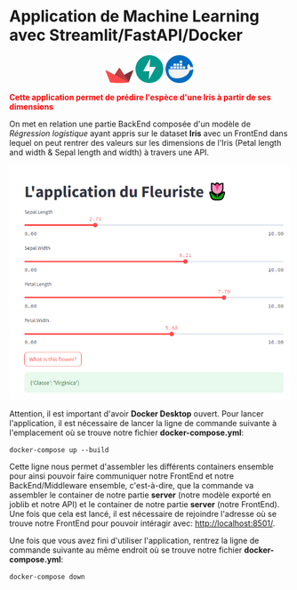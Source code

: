 # Application de Machine Learning avec Streamlit/FastAPI/Docker
<p align="center">
<img src="image/streamlit-logo-1A3B208AE4-seeklogo.com.png" width="50"/>                      <img src="image/fastapi.svg" width="50"/>                      <img src="image/docker.png" width="50"/>
</p>
<span style="color:red;font-weight:bold;">Cette application permet de prédire l'espèce d'une Iris à partir de ses dimensions</span>

On met en relation une partie BackEnd composée d'un modèle de *Régression logistique* ayant appris sur le dataset **Iris** avec un FrontEnd dans lequel on peut rentrer des valeurs sur les dimensions de l'Iris (Petal length and width & Sepal length and width) à travers une API.

<img src="image/capture.png"/>

Attention, il est important d'avoir **Docker Desktop** ouvert. Pour lancer l'application, il est nécessaire de lancer la ligne de commande suivante à l'emplacement où se trouve notre fichier **docker-compose.yml**:

```
docker-compose up --build
```

Cette ligne nous permet d'assembler les différents containers ensemble pour ainsi pouvoir faire communiquer notre FrontEnd et notre BackEnd/Middleware ensemble, c'est-à-dire, que la commande va assembler le container de notre partie **server** (notre modèle exporté en joblib et notre API) et le container de notre partie **server** (notre FrontEnd). Une fois que cela est lancé, il est nécessaire de rejoindre l'adresse où se trouve notre FrontEnd pour pouvoir intéragir avec: [http://localhost:8501/](http://localhost:8501/).


 Une fois que vous avez fini d'utiliser l'application, rentrez la ligne de commande suivante au même endroit où se trouve notre fichier **docker-compose.yml**:

```
docker-compose down
```

